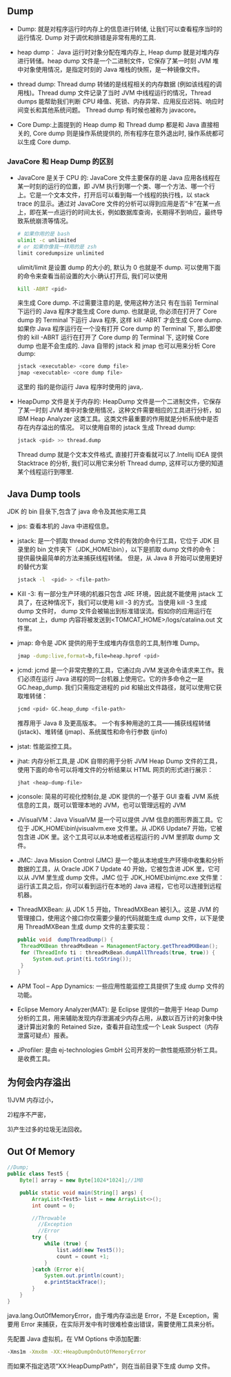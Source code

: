 ## Dump

- Dump: 就是对程序运行时内存上的信息进行转储, 让我们可以查看程序当时的运行情况. Dump 对于调优和排错是非常有用的工具.

- heap dump： Java 运行时对象分配在堆内存上, Heap dump 就是对堆内存进行转储。heap dump 文件是一个二进制文件，它保存了某一时刻 JVM 堆中对象使用情况，是指定时刻的 Java 堆栈的快照，是一种镜像文件。

- thread dump: Thread dump 转储的是线程相关的内存数据 (例如该线程的调用栈)。Thread dump 文件记录了当时 JVM 中线程运行的情况，Thread dumps 能帮助我们判断 CPU 峰值、死锁、内存异常、应用反应迟钝、响应时间变长和其他系统问题。 Thread dump 有时候也被称为 javacore。

- Core Dump:上面提到的 Heap dump 和 Thread dump 都是和 Java 直接相关的, Core dump 则是操作系统提供的, 所有程序在意外退出时, 操作系统都可以生成 Core dump.

### JavaCore 和 Heap Dump 的区别

- JavaCore 是关于 CPU 的:
  JavaCore 文件主要保存的是 Java 应用各线程在某一时刻的运行的位置，即 JVM 执行到哪一个类、哪一个方法、哪一个行上。它是一个文本文件，打开后可以看到每一个线程的执行栈，以 stack trace 的显示。通过对 JavaCore 文件的分析可以得到应用是否“卡”在某一点上，即在某一点运行的时间太长，例如数据库查询，长期得不到响应，最终导致系统崩溃等情况。

  ```sh
  # 如果你用的是 bash
  ulimit -c unlimited
  # or 如果你像我一样用的是 zsh
  limit coredumpsize unlimited
  ```

  ulimit/limit 是设置 dump 的大小的, 默认为 0 也就是不 dump. 可以使用下面的命令来查看当前设置的大小:确认打开后, 我们可以使用

  ```sh
  kill -ABRT <pid>
  ```

  来生成 Core dump. 不过需要注意的是, 使用这种方法只 有在当前 Terminal 下运行的 Java 程序才能生成 Core dump. 也就是说, 你必须在打开了 Core dump 的 Terminal 下运行 Java 程序, 这样 kill -ABRT <pid> 才会生成 Core dump. 如果你 Java 程序运行在一个没有打开 Core dump 的 Terminal 下, 那么即使你的 kill -ABRT <pid> 运行在打开了 Core dump 的 Terminal 下, 这时候 Core dump 也是不会生成的.
  Java 自带的 jstack 和 jmap 也可以用来分析 Core dump:

  ```sh
  jstack <executable> <core dump file>
  jmap <executable> <core dump file>
  ```

  这里的 <executable> 指的是你运行 Java 程序时使用的 java,.

- HeapDump 文件是关于内存的:
  HeapDump 文件是一个二进制文件，它保存了某一时刻 JVM 堆中对象使用情况，这种文件需要相应的工具进行分析，如 IBM Heap Analyzer 这类工具。这类文件最重要的作用就是分析系统中是否存在内存溢出的情况。
  可以使用自带的 jstack 生成 Thread dump:
  ```sh
  jstack <pid> >> thread.dump
  ```
  Thread dump 就是个文本文件格式, 直接打开查看就可以了.Intellij IDEA 提供 Stacktrace 的分析, 我们可以用它来分析 Thread dump, 这样可以方便的知道某个线程运行到哪里.

## Java Dump tools

JDK 的 bin 目彔下,包含了 java 命令及其他实用工具

- jps: 查看本机的 Java 中进程信息。

- jstack: 是一个抓取 thread dump 文件的有效的命令行工具，它位于 JDK 目录里的 bin 文件夹下（JDK_HOME\bin），以下是抓取 dump 文件的命令：
  提供最快最简单的方法来捕获线程转储。 但是，从 Java 8 开始可以使用更好的替代方案

  ```sh
  jstack -l  <pid> > <file-path>
  ```

- Kill -3: 有一部分生产环境的机器只包含 JRE 环境，因此就不能使用 jstack 工具了，在这种情况下，我们可以使用 kill -3 的方式。当使用 kill -3 生成 dump 文件时，
  dump 文件会被输出到标准错误流。假如你的应用运行在 tomcat 上，dump 内容将被发送到<TOMCAT_HOME>/logs/catalina.out 文件里。

- jmap: 命令是 JDK 提供的用于生成堆内存信息的工具,制作堆 Dump。
  ```sh
  jmap -dump:live,format=b,file=heap.hprof <pid>
  ```
- jcmd: jcmd 是一个非常完整的工具，它通过向 JVM 发送命令请求来工作。我们必须在运行 Java 进程的同一台机器上使用它。它的许多命令之一是 GC.heap_dump. 我们只需指定进程的 pid 和输出文件路径，就可以使用它获取堆转储：

  ```sh
  jcmd <pid> GC.heap_dump <file-path>
  ```

  推荐用于 Java 8 及更高版本。 一个有多种用途的工具——捕获线程转储 (jstack)、堆转储 (jmap)、系统属性和命令行参数 (jinfo)

- jstat: 性能监控工具。

- jhat: 内存分析工具,是 JDK 自带的用于分析 JVM Heap Dump 文件的工具，使用下面的命令可以将堆文件的分析结果以 HTML 网页的形式进行展示：
  ```sh
  jhat <heap-dump-file>
  ```
- jconsole: 简易的可视化控制台,是 JDK 提供的一个基于 GUI 查看 JVM 系统信息的工具，既可以管理本地的 JVM，也可以管理远程的 JVM

- JVisualVM：Java VisualVM 是一个可以提供 JVM 信息的图形界面工具。它位于 JDK_HOME\bin\jvisualvm.exe 文件里。从 JDK6 Update7 开始，它被包含进 JDK 里。这个工具可以从本地或者远程运行的 JVM 里抓取 dump 文件。

- JMC: Java Mission Control (JMC) 是一个能从本地或生产环境中收集和分析数据的工具，从 Oracle JDK 7 Update 40 开始，它被包含进 JDK 里，它可以从 JVM 里生成 dump 文件。JMC 位于 JDK_HOME\bin\jmc.exe 文件里：运行该工具之后，你可以看到运行在本地的 Java 进程，它也可以连接到远程机器。

- ThreadMXBean: 从 JDK 1.5 开始，ThreadMXBean 被引入。这是 JVM 的管理接口，使用这个接口你仅需要少量的代码就能生成 dump 文件，以下是使用 ThreadMXBean 生成 dump 文件的主要实现：

  ```java
  public void  dumpThreadDump() {
   ThreadMXBean threadMxBean = ManagementFactory.getThreadMXBean();
   for (ThreadInfo ti : threadMxBean.dumpAllThreads(true, true)) {
       System.out.print(ti.toString());
   }
  }
  ```

- APM Tool – App Dynamics: 一些应用性能监控工具提供了生成 dump 文件的功能。

- Eclipse Memory Analyzer(MAT): 是 Eclipse 提供的一款用于 Heap Dump 分析的工具，用来辅助发现内存泄漏减少内存占用，从数以百万计的对象中快速计算出对象的 Retained Size，查看并自动生成一个 Leak Suspect（内存泄露可疑点）报表。

- JProfiler: 是由 ej-technologies GmbH 公司开发的一款性能瓶颈分析工具。是收费工具。

## 为何会内存溢出

1)JVM 内存过小，

2)程序不严密，

3)产生过多的垃圾无法回收。

## Out Of Memory

```java
//Dump;
public class Test5 {
    Byte[] array = new Byte[1024*1024];//1MB

    public static void main(String[] args) {
        ArrayList<Test5> list = new ArrayList<>();
        int count = 0;

        //Throwable
          //Exception
          //Error
        try {
            while (true) {
                list.add(new Test5());
                count = count +1;
            }
        }catch (Error e){
            System.out.println(count);
            e.printStackTrace();
        }
    }
}
```

java.lang.OutOfMemoryError，由于堆内存溢出是 Error，不是 Exception，需要用 Error 来捕获，在实际开发中有时很难检查出错误，需要使用工具来分析。

先配置 Java 虚拟机，在 VM Options 中添加配置:

```sh
-Xms1m -Xmx8m -XX:+HeapDumpOnOutOfMemoryError
```

而如果不指定选项“XX:HeapDumpPath”，则在当前目录下生成 dump 文件。
